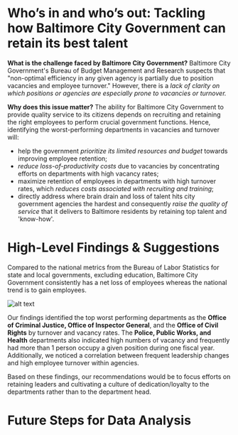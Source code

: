 # Who’s in and who’s out: Tackling how Baltimore City Government can retain its best talent 

**What is the challenge faced by Baltimore City Government?**
Baltimore City Government's Bureau of Budget Management and Research suspects that "non-optimal efficiency in any given agency is partially due to position vacancies and employee turnover." However, there is a *lack of clarity on which positions or agencies are especially prone to vacancies or turnover.* 

**Why does this issue matter?**
The ability for Baltimore City Government to provide quality service to its citizens depends on recruiting and retaining the right employees to perform crucial government functions. Hence, identifying the worst-performing departments in vacancies and turnover will:
* help the government _prioritize its limited resources and budget_ towards improving employee retention; 
* _reduce loss-of-productivity costs_ due to vacancies by concentrating efforts on departments with high vacancy rates;
* maximize retention of employees in departments with high turnover rates, which _reduces costs associated with recruiting and training_;
* directly address where brain drain and loss of talent hits city government agencies the hardest and consequently _raise the quality of service_ that it delivers to Baltimore residents by retaining top talent and 'know-how'.

# High-Level Findings & Suggestions

Compared to the national metrics from the Bureau of Labor Statistics for state and local governments, excluding education, Baltimore City Government consistently has a net loss of employees whereas the national trend is to gain employees.

![alt text](https://github.com/rsilve22/Business-Analytics-Final-Project/blob/master/Baltimore%20vs.%20BLS%20Data%20Turnover.png)


Our findings identified the top worst performing departments as the **Office of Criminal Justice, Office of Inspector General**, and the **Office of Civil Rights** by turnover and vacancy rates. The **Police, Public Works, and Health** departments also indicated high numbers of vacancy and frequently had more than 1 person occupy a given position during one fiscal year.
Additionally, we noticed a correlation between frequent leadership changes and high employee turnover within agencies. 

Based on these findings, our recommendations would be to focus efforts on retaining leaders and cultivating a culture of dedication/loyalty to the departments rather than to the department head.

# Future Steps for Data Analysis
